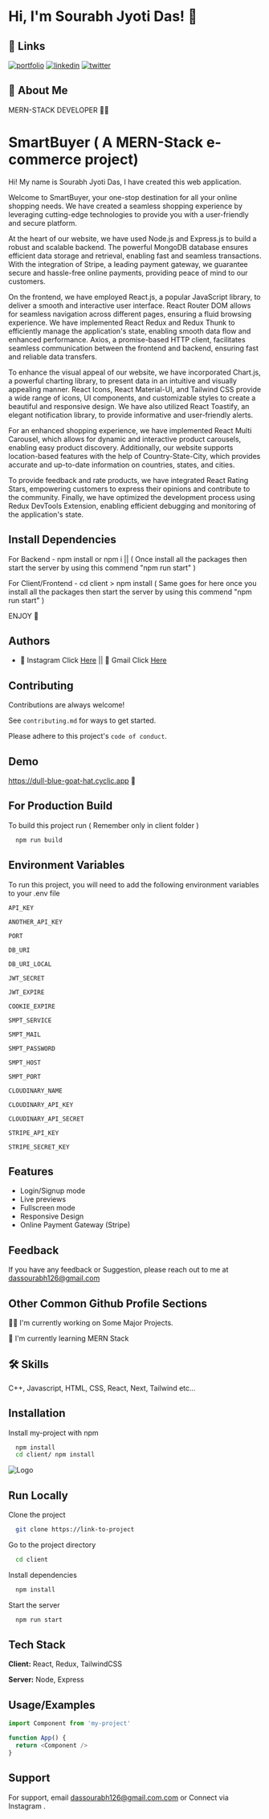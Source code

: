 
# Hi, I'm Sourabh Jyoti Das! 👋


## 🔗 Links
[![portfolio](https://img.shields.io/badge/my_portfolio-000?style=for-the-badge&logo=ko-fi&logoColor=white)](https://katherineoelsner.com/)
[![linkedin](https://img.shields.io/badge/linkedin-0A66C2?style=for-the-badge&logo=linkedin&logoColor=white)](https://www.linkedin.com/in/sourabh-jyoti-das-5a4aa926a)
[![twitter](https://img.shields.io/badge/twitter-1DA1F2?style=for-the-badge&logo=twitter&logoColor=white)](https://www.instagram.com/sourabh_jyoti_das/)


## 🚀 About Me
 MERN-STACK DEVELOPER 👨‍💻


# SmartBuyer ( A MERN-Stack e-commerce project)

Hi! My name is Sourabh Jyoti Das, I have created this web application.

Welcome to SmartBuyer, your one-stop destination for all your online shopping needs. We have created a seamless shopping experience by leveraging cutting-edge technologies to provide you with a user-friendly and secure platform.

At the heart of our website, we have used Node.js and Express.js to build a robust and scalable backend. The powerful MongoDB database ensures efficient data storage and retrieval, enabling fast and seamless transactions. With the integration of Stripe, a leading payment gateway, we guarantee secure and hassle-free online payments, providing peace of mind to our customers.

On the frontend, we have employed React.js, a popular JavaScript library, to deliver a smooth and interactive user interface. React Router DOM allows for seamless navigation across different pages, ensuring a fluid browsing experience. We have implemented React Redux and Redux Thunk to efficiently manage the application's state, enabling smooth data flow and enhanced performance. Axios, a promise-based HTTP client, facilitates seamless communication between the frontend and backend, ensuring fast and reliable data transfers.

To enhance the visual appeal of our website, we have incorporated Chart.js, a powerful charting library, to present data in an intuitive and visually appealing manner. React Icons, React Material-UI, and Tailwind CSS provide a wide range of icons, UI components, and customizable styles to create a beautiful and responsive design. We have also utilized React Toastify, an elegant notification library, to provide informative and user-friendly alerts.

For an enhanced shopping experience, we have implemented React Multi Carousel, which allows for dynamic and interactive product carousels, enabling easy product discovery. Additionally, our website supports location-based features with the help of Country-State-City, which provides accurate and up-to-date information on countries, states, and cities.

To provide feedback and rate products, we have integrated React Rating Stars, empowering customers to express their opinions and contribute to the community. Finally, we have optimized the development process using Redux DevTools Extension, enabling efficient debugging and monitoring of the application's state.

## Install Dependencies

For Backend - npm install or npm i || 
( Once install all the packages then start the server by using this commend "npm run start" )


For Client/Frontend - cd client > npm install  ( Same goes for here once you install all the packages then start the server by using this commend "npm run start" ) 

ENJOY 🍉


## Authors

- 🥶 Instagram Click [Here](https://www.instagram.com/sourabh_jyoti_das) || 👻 Gmail Click [Here](dassourabh126@gmail.com) 



## Contributing

Contributions are always welcome!

See `contributing.md` for ways to get started.

Please adhere to this project's `code of conduct`.


## Demo



https://dull-blue-goat-hat.cyclic.app 🤞
## For Production Build

To build this project run ( Remember only in client folder )

```bash
  npm run build
```


## Environment Variables

To run this project, you will need to add the following environment variables to your .env file

`API_KEY`

`ANOTHER_API_KEY`

`PORT `

`DB_URI`

`DB_URI_LOCAL `

`JWT_SECRET`

`JWT_EXPIRE `

`COOKIE_EXPIRE`

`SMPT_SERVICE `

`SMPT_MAIL`

`SMPT_PASSWORD`

`SMPT_HOST `

`SMPT_PORT`

`CLOUDINARY_NAME `

`CLOUDINARY_API_KEY`

`CLOUDINARY_API_SECRET `

`STRIPE_API_KEY`

`STRIPE_SECRET_KEY`



## Features

- Login/Signup mode
- Live previews
- Fullscreen mode
- Responsive Design
- Online Payment Gateway (Stripe)


## Feedback

If you have any feedback or Suggestion, please reach out to me at dassourabh126@gmail.com


## Other Common Github Profile Sections
👩‍💻 I'm currently working on Some Major Projects.

🧠 I'm currently learning MERN Stack


## 🛠 Skills
C++, Javascript, HTML, CSS, React, Next, Tailwind etc...


## Installation

Install my-project with npm

```bash
  npm install 
  cd client/ npm install 
```
    
![Logo](https://images.unsplash.com/photo-1537884944318-390069bb8665?ixlib=rb-4.0.3&ixid=M3wxMjA3fDB8MHxzZWFyY2h8MTV8fGNvZGV8ZW58MHx8MHx8fDA%3D&auto=format&fit=crop&w=500&q=60)


## Run Locally

Clone the project

```bash
  git clone https://link-to-project
```

Go to the project directory

```bash
  cd client
```

Install dependencies

```bash
  npm install
```

Start the server

```bash
  npm run start
```


## Tech Stack

**Client:** React, Redux, TailwindCSS

**Server:** Node, Express


## Usage/Examples

```javascript
import Component from 'my-project'

function App() {
  return <Component />
}
```


## Support

For support, email dassourabh126@gmail.com.com or Connect via Instagram .

